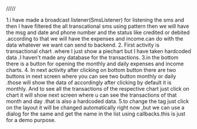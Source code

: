 /////

1.i have made a broadcast listener(SmsListener) for listening the sms and then I have filtered the all transcational sms using pattern then we will have the msg and date and phone number and the status like credited or debited .according to that we will have the expenses and income.can do with the data whatever we want can send to backend.
2.
First activity is transactional chart .where I just show a piechart but I have taken hardcoded data .I haven't made any database for the transactions.
3.in the bottom there is a button for opening the monthly and daily expenses and income charts.
4.
In next activity after clicking on bottom button there are two buttons in next screen where you can see two button monthly or daily .those will show the data of accordingly after clicking by default it is monthly.
And to see all the transactions of the respective chart just click on chart it will show next screen where u can see the transactions of that month and day .that is also a hardcoded data.
5.to change the tag just click on the layout it will be changed automatically right now ,but we can use a dialog for the same and get the name in the list using callbacks.this is just for a demo purpose.
